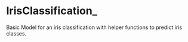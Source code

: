 # IrisClassification_
Basic Model for an iris classification with helper functions to predict iris classes.
